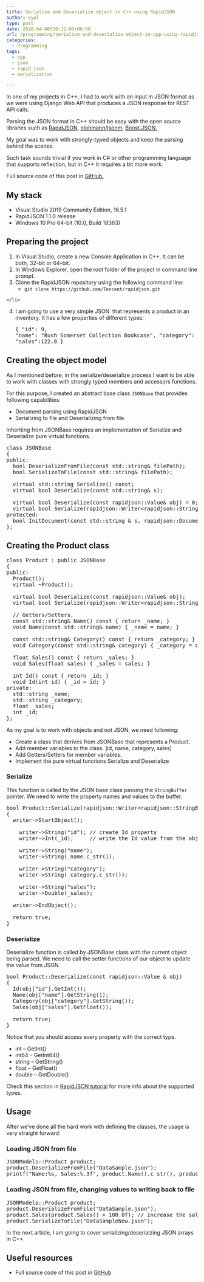 ```yaml
---
title: Serialize and Deserialize object in C++ using RapidJSON
author: eyal
type: post
date: 2020-04-08T20:12:03+00:00
url: /programming/serialize-and-deserialize-object-in-cpp-using-rapidjson/
categories:
  - Programming
tags:
  - cpp
  - json
  - rapid-json
  - serialization

---
```

In one of my projects in C++, I had to work with an input in JSON format as we were using Django Web API that produces a JSON response for REST API calls.

Parsing the JSON format in C++ should be easy with the open source libraries such as [RapidJSON][1], <a href="https://github.com/nlohmann/json" target="_blank" rel="noopener noreferrer">nlohmann/jsonm</a>, <a href="https://github.com/CPPAlliance/json" target="_blank" rel="noopener noreferrer">Boost.JSON.</a>

My goal was to work with strongly-typed objects and keep the parsing behind the scenes.

Such task sounds trivial if you work in C# or other programming language that supports reflection, but in C++ it requires a bit more work.

Full source code of this post in [GitHub.][2]

## My stack

  * Visual Studio 2019 Community Edition, 16.5.1
  * RapidJSON 1.1.0 release
  * Windows 10 Pro 64-bit (10.0, Build 18363)

## Preparing the project

  1. In Visual Studio, create a new Console Application in C++. It can be both, 32-bit or 64-bit.
  2. In Windows Explorer, open the root folder of the project in command line prompt.
  3. Clone the RapidJSON repository using the following command line: 
    <li style="list-style-type: none;">
      <ul>
        <li>
          <code class="EnlighterJSRAW" data-enlighter-language="msdos">git clone https://github.com/Tencent/rapidjson.git</code>
        </li>
      </ul>
    </li>

  4. I am going to use a very simple JSON  that represents a product in an inventory. It has a few properties of different types: <pre class="EnlighterJSRAW" data-enlighter-language="json">{
  "id": 9,
  "name": "Bush Somerset Collection Bookcase",
  "category": "Furniture",
  "sales":122.0
}</pre>

## Creating the object model

As I mentioned before, in the serialize/deserialize process I want to be able to work with classes with strongly typed members and accessors functions.

For this purpose, I created an abstract base class <code class="EnlighterJSRAW" data-enlighter-language="cpp">JSONBase</code> that provides following capabilities:

  * Document parsing using RapidJSON
  * Serializing to file and Deserializing from file

Inheriting from JSONBase requires an implementation of Serialize and Deserialize pure virtual functions.

<pre class="EnlighterJSRAW" data-enlighter-language="cpp">class JSONBase
{
public:	
  bool DeserializeFromFile(const std::string& filePath);
  bool SerializeToFile(const std::string& filePath);	

  virtual std::string Serialize() const;
  virtual bool Deserialize(const std::string& s);

  virtual bool Deserialize(const rapidjson::Value& obj) = 0;
  virtual bool Serialize(rapidjson::Writer&lt;rapidjson::StringBuffer&gt;* writer) const = 0;
protected:
  bool InitDocument(const std::string & s, rapidjson::Document &doc);
};</pre>

## Creating the Product class

<pre class="EnlighterJSRAW" data-enlighter-language="cpp">class Product : public JSONBase
{
public:
  Product();		
  virtual ~Product();			

  virtual bool Deserialize(const rapidjson::Value& obj);
  virtual bool Serialize(rapidjson::Writer&lt;rapidjson::StringBuffer&gt;* writer) const;

  // Getters/Setters.
  const std::string& Name() const { return _name; }
  void Name(const std::string& name) { _name = name; }

  const std::string& Category() const { return _category; }
  void Category(const std::string& category) { _category = category; }

  float Sales() const { return _sales; }
  void Sales(float sales) { _sales = sales; }

  int Id() const { return _id; }
  void Id(int id) { _id = id; }		
private:
  std::string _name;
  std::string _category;
  float _sales;
  int _id;
};</pre>

As my goal is to work with objects and not JSON, we need following:

  * Create a class that derives from JSONBase that represents a Product.
  * Add member variables to the class. (id, name, category, sales)
  * Add Getters/Setters for member variables.
  * Implement the pure virtual functions Serialize and Deserialize

### Serialize

This function is called by the JSON base class passing the <code class="EnlighterJSRAW" data-enlighter-language="cpp">StringBuffer</code> pointer. We need to write the property names and values to the buffer.

<pre class="EnlighterJSRAW" data-enlighter-language="cpp">bool Product::Serialize(rapidjson::Writer&lt;rapidjson::StringBuffer&gt; * writer) const
{
  writer-&gt;StartObject();

    writer-&gt;String("id"); // create Id property
    writer-&gt;Int(_id);     // write the Id value from the object instance

    writer-&gt;String("name");
    writer-&gt;String(_name.c_str());

    writer-&gt;String("category");
    writer-&gt;String(_category.c_str());

    writer-&gt;String("sales");
    writer-&gt;Double(_sales);

  writer-&gt;EndObject();

  return true;
}</pre>

### Deserialize

Deserialize function is called by JSONBase class with the current object being parsed. We need to call the setter functions of our object to update the value from JSON.

<pre class="EnlighterJSRAW" data-enlighter-language="cpp">bool Product::Deserialize(const rapidjson::Value & obj)
{
  Id(obj["id"].GetInt());
  Name(obj["name"].GetString());
  Category(obj["category"].GetString());
  Sales(obj["sales"].GetFloat());

  return true;
}</pre>

Notice that you should access every property with the correct type.

  * int &#8211; GetInt()
  * int64 &#8211; GetInt64()
  * string &#8211; GetString()
  * float &#8211; GetFloat()
  * double &#8211; GetDouble()

Check this section in <a href="https://rapidjson.org/md_doc_tutorial.html#QueryNumber" target="_blank" rel="noopener noreferrer">RapidJSON tutorial</a> for more info about the supported types.

## Usage

After we&#8217;ve done all the hard work with defining the classes, the usage is very straight forward:

### Loading JSON from file

<pre class="EnlighterJSRAW" data-enlighter-language="cpp">JSONModels::Product product;
product.DeserializeFromFile("DataSample.json");
printf("Name:%s, Sales:%.3f", product.Name().c_str(), product.Sales());</pre>

### Loading JSON from file, changing values to writing back to file

<pre class="EnlighterJSRAW" data-enlighter-language="cpp">JSONModels::Product product;
product.DeserializeFromFile("DataSample.json");            
product.Sales(product.Sales() + 100.0f); // increase the sales by 100
product.SerializeToFile("DataSampleNew.json");</pre>

In the next article, I am going to cover serializing/deserialzing JSON arrays in C++.

## Useful resources

  * Full source code of this post in [GitHub][2]

 [1]: https://rapidjson.org
 [2]: https://github.com/eyalmolad/gotask/tree/master/C%2B%2B/RapidJSONSample